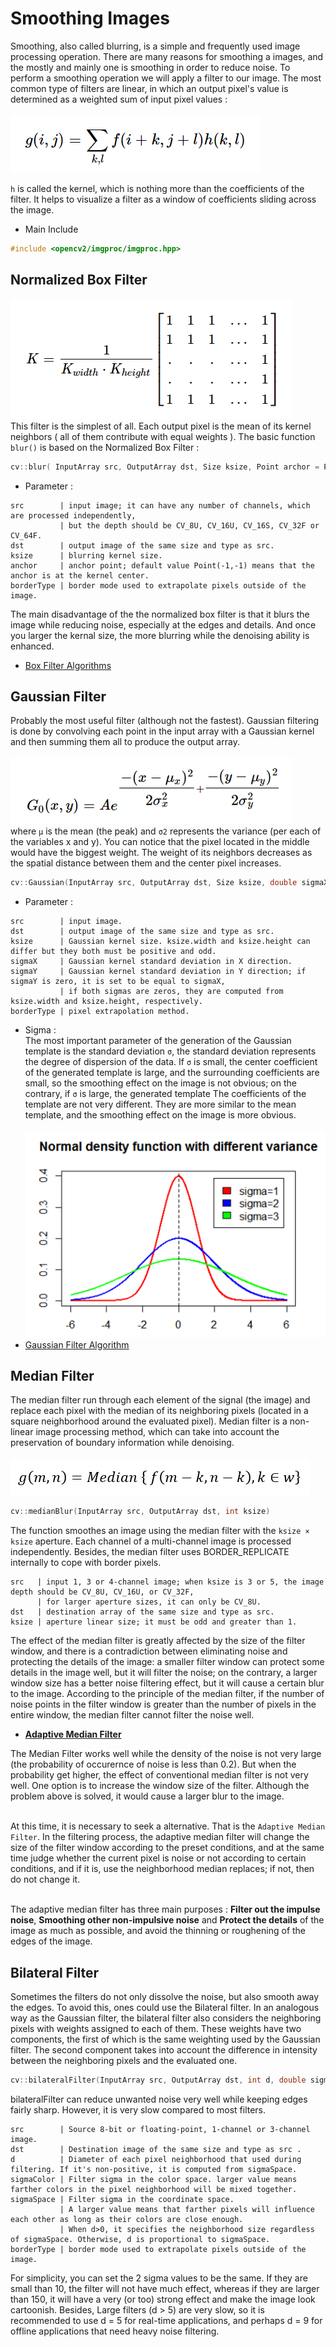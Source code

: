 # Smoothing Images
Smoothing, also called blurring, is a simple and frequently used image processing operation. There are many reasons for smoothing a images, and the mostly and mainly one is smoothing in order to reduce noise. To perform a smoothing operation we will apply a filter to our image. The most common type of filters are linear, in which an output pixel's value is determined as a weighted sum of input pixel values : <br/><br/>
![image](https://github.com/KoKoLates/Photoshop-Demo/blob/main/Algorithm/Smoothing/images/filter%20equation.PNG) <br/>

`h` is called the kernel, which is nothing more than the coefficients of the filter. It helps to visualize a filter as a window of coefficients sliding across the image.
* Main Include
```cpp
#include <opencv2/imgproc/imgproc.hpp>
```


## Normalized Box Filter
![image](https://github.com/KoKoLates/Photoshop-Demo/blob/main/Algorithm/Smoothing/images/Box%20Filter.PNG) <br/>
This filter is the simplest of all. Each output pixel is the mean of its kernel neighbors ( all of them contribute with equal weights ). The basic function `blur()` is based on the Normalized Box Filter : 
```cpp
cv::blur( InputArray src, OutputArray dst, Size ksize, Point archor = Point(-1,-1), int borderType = BORDER_DFFAULT)
```
* Parameter :
```
src        | input image; it can have any number of channels, which are processed independently, 
           | but the depth should be CV_8U, CV_16U, CV_16S, CV_32F or CV_64F.
dst        | output image of the same size and type as src.
ksize      | blurring kernel size.
anchor     | anchor point; default value Point(-1,-1) means that the anchor is at the kernel center.
borderType | border mode used to extrapolate pixels outside of the image.
```
The main disadvantage of the the normalized box filter is that it blurs the image while reducing noise, especially at the edges and details. And once you larger the kernal size, the more blurring while the denoising ability is enhanced.
* [Box Filter Algorithms](https://github.com/KoKoLates/Photoshop-Demo/blob/main/Algorithm/Smoothing/Box%20Filter.cpp)

## Gaussian Filter 
Probably the most useful filter (although not the fastest). Gaussian filtering is done by convolving each point in the input array with a Gaussian kernel and then summing them all to produce the output array. <br/><br/>
![image](https://github.com/KoKoLates/Photoshop-Demo/blob/main/Algorithm/Smoothing/images/Gaussian%202D.PNG) <br/>
where `μ` is the mean (the peak) and `σ2` represents the variance (per each of the variables x and y). You can notice that the pixel located in the middle would have the biggest weight. The weight of its neighbors decreases as the spatial distance between them and the center pixel increases.
```cpp
cv::Gaussian(InputArray src, OutputArray dst, Size ksize, double sigmaX, double sigmaY = 0, int borderType = BORDER_DEFFAULT)
```
* Parameter :
```
src        | input image.
dst        | output image of the same size and type as src.
ksize      | Gaussian kernel size. ksize.width and ksize.height can differ but they both must be positive and odd.
sigmaX     | Gaussian kernel standard deviation in X direction.
sigmaY     | Gaussian kernel standard deviation in Y direction; if sigmaY is zero, it is set to be equal to sigmaX,
           | if both sigmas are zeros, they are computed from ksize.width and ksize.height, respectively.
borderType | pixel extrapolation method.
```
* Sigma : <br/>
The most important parameter of the generation of the Gaussian template is the standard deviation `σ`, the standard deviation represents the degree of dispersion of the data. If `σ` is small, the center coefficient of the generated template is large, and the surrounding coefficients are small, so the smoothing effect on the image is not obvious; on the contrary, if `σ` is large, the generated template The coefficients of the template are not very different. They are more similar to the mean template, and the smoothing effect on the image is more obvious. <br/><br/>
![image](https://github.com/KoKoLates/Photoshop-Demo/blob/main/Algorithm/Smoothing/images/sigma.PNG)
* [Gaussian Filter Algorithm](https://github.com/KoKoLates/OpenCV/blob/main/Smoothing%20Images/Gaussian%20Filter.cpp)


## Median Filter
The median filter run through each element of the signal (the image) and replace each pixel with the median of its neighboring pixels (located in a square neighborhood around the evaluated pixel). Median filter is a non-linear image processing method, which can take into account the preservation of boundary information while denoising. <br/><br/>
![image](https://github.com/KoKoLates/Photoshop-Demo/blob/main/Algorithm/Smoothing/images/Median%20equation.PNG) <br/>
```cpp
cv::medianBlur(InputArray src, OutputArray dst, int ksize)
```
The function smoothes an image using the median filter with the `ksize × ksize` aperture. Each channel of a multi-channel image is processed independently. Besides, the median filter uses BORDER_REPLICATE internally to cope with border pixels.
```
src   | input 1, 3 or 4-channel image; when ksize is 3 or 5, the image depth should be CV_8U, CV_16U, or CV_32F,
      | for larger aperture sizes, it can only be CV_8U.
dst   | destination array of the same size and type as src.
ksize | aperture linear size; it must be odd and greater than 1. 
```
The effect of the median filter is greatly affected by the size of the filter window, and there is a contradiction between eliminating noise and protecting the details of the image: a smaller filter window can protect some details in the image well, but it will filter the noise; on the contrary, a larger window size has a better noise filtering effect, but it will cause a certain blur to the image. According to the principle of the median filter, if the number of noise points in the filter window is greater than the number of pixels in the entire window, the median filter cannot filter the noise well.
* **[Adaptive Median Filter](https://github.com/KoKoLates/OpenCV/blob/main/Smoothing%20Images/Adaptive%20Median%20Filter.cpp)** <br/>

The Median Filter works well while the density of the noise is not very large (the probability of occurernce of noise is less than 0.2). But when the probability get higher, the effect of conventional median filter is not very well. One option is to increase the window size of the filter. Although the problem above is solved, it would cause a larger blur to the image. <br/><br/>

At this time, it is necessary to seek a alternative. That is the `Adaptive Median Filter`. In the filtering process, the adaptive median filter will change the size of the filter window according to the preset conditions, and at the same time judge whether the current pixel is noise or not according to certain conditions, and if it is, use the neighborhood median replaces; if not, then do not change it. <br/><br/>

The adaptive median filter has three main purposes : **Filter out the impulse noise**, **Smoothing other non-impulsive noise** and **Protect the details** of the image as much as possible, and avoid the thinning or roughening of the edges of the image.


## Bilateral Filter
Sometimes the filters do not only dissolve the noise, but also smooth away the edges. To avoid this, ones could use the Bilateral filter. In an analogous way as the Gaussian filter, the bilateral filter also considers the neighboring pixels with weights assigned to each of them. These weights have two components, the first of which is the same weighting used by the Gaussian filter. The second component takes into account the difference in intensity between the neighboring pixels and the evaluated one.
```cpp
cv::bilateralFilter(InputArray src, OutputArray dst, int d, double sigmaColor, double sigmaSpace, int borderType = BORDER_DEFAULT)
```
bilateralFilter can reduce unwanted noise very well while keeping edges fairly sharp. However, it is very slow compared to most filters.
```
src        | Source 8-bit or floating-point, 1-channel or 3-channel image.
dst        | Destination image of the same size and type as src .
d          | Diameter of each pixel neighborhood that used during filtering. If it's non-positive, it is computed from sigmaSpace.
sigmaColor | Filter sigma in the color space. larger value means farther colors in the pixel neighborhood will be mixed together.
sigmaSpace | Filter sigma in the coordinate space.
           | A larger value means that farther pixels will influence each other as long as their colors are close enough.
           | When d>0, it specifies the neighborhood size regardless of sigmaSpace. Otherwise, d is proportional to sigmaSpace.
borderType | border mode used to extrapolate pixels outside of the image.
```
For simplicity, you can set the 2 sigma values to be the same. If they are small than 10, the filter will not have much effect, whereas if they are larger than 150, it will have a very (or too) strong effect and make the image look cartoonish. Besides, Large filters (d > 5) are very slow, so it is recommended to use d = 5 for real-time applications, and perhaps d = 9 for offline applications that need heavy noise filtering.



